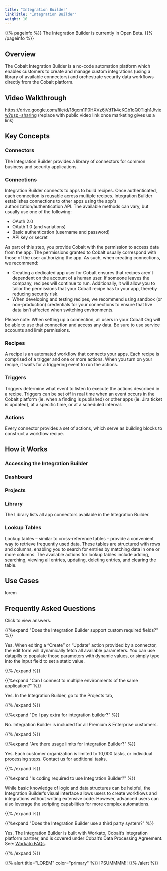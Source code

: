 ```yaml
---
title: "Integration Builder"
linkTitle: "Integration Builder"
weight: 10
---
```


{{% pageinfo %}}
The Integration Builder is currently in Open Beta.
{{% /pageinfo %}}

## Overview

The Cobalt Integration Builder is a no-code automation platform which enables customers to create and manage custom integrations (using a library of available connectors) and orchestrate security data workflows directly from the Cobalt platform.

## Video Walkthrough

https://drive.google.com/file/d/18gcm1P0HXVz6jVdTk4cKGb1oQ0Tiqh1J/view?usp=sharing
(replace with public video link once marketing gives us a link)

## Key Concepts

### Connectors

The Integration Builder provides a library of connectors for common business and security applications.

### Connections

Integration Builder connects to apps to build recipes.
Once authenticated, each connection is reusable across multiple recipes.
Integration Builder establishes connections to other apps using the app's authorization/authentication API.
The available methods can vary, but usually use one of the following:

* OAuth 2.0
* OAuth 1.0 (and variations)
* Basic authentication (username and password)
* API key or secret

As part of this step, you provide Cobalt with the permission to access data from the app. The permissions granted to Cobalt usually correspond with those of the user authorizing the app. As such, when creating connections, we recommend:

* Creating a dedicated app user for Cobalt ensures that recipes aren't dependent on the account of a human user. If someone leaves the company, recipes will continue to run. Additionally, it will allow you to tailor the permissions that your Cobalt recipe has to your app, thereby reducing security risk.
* When developing and testing recipes, we recommend using sandbox (or non-production) credentials for your connections to ensure that live data isn’t affected when switching environments.

Please note:  When setting up a connection, all users in your Cobalt Org will be able to use that connection and access any data. Be sure to use service accounts and limit permissions.


### Recipes

A recipe is an automated workflow that connects your apps. Each recipe is comprised of a trigger and one or more actions. When you turn on your recipe, it waits for a triggering event to run the actions.

### Triggers

Triggers determine what event to listen to execute the actions described in a recipe. Triggers can be set off in real time when an event occurs in the Cobalt platform (ie. when a finding is published) or other apps (ie. Jira ticket is updated), at a specific time, or at a scheduled interval.

### Actions

Every connector provides a set of actions, which serve as building blocks to construct a workflow recipe.

## How it Works

### Accessing the Integration Builder

### Dashboard

### Projects

### Library

The Library lists all app connectors available in the Integration Builder.

### Lookup Tables

Lookup tables – similar to cross-reference tables – provide a convenient way to retrieve frequently used data. These tables are structured with rows and columns, enabling you to search for entries by matching data in one or more columns. The available actions for lookup tables include adding, searching, viewing all entries, updating, deleting entries, and clearing the table.

## Use Cases

lorem

## Frequently Asked Questions

Click <i style="font-size:x-large; color: #0047AB" class="fas fa-chevron-right"></i> to view answers.

{{%expand "Does the Integration Builder support custom required fields?" %}}
<br>

Yes. When editing a “Create” or “Update” action provided by a connector, the edit form will dynamically fetch all available parameters.  You can use datapills to populate those parameters with dynamic values, or simply type into the input field to set a static value.

{{% /expand %}}
<br>

{{%expand "Can I connect to multiple environments of the same application?" %}}
<br>

Yes. In the Integration Builder, go to the Projects tab,

{{% /expand %}}
<br>

{{%expand "Do I pay extra for integration builder?" %}}
<br>

No. Integration Builder is included for all Premium & Enterprise customers.

{{% /expand %}}
<br>

{{%expand "Are there usage limits for Integration Builder?" %}}
<br>

Yes. Each customer organization is limited to 10,000 tasks, or individual processing steps. Contact us for additional tasks.

{{% /expand %}}
<br>

{{%expand "Is coding required to use Integration Builder?" %}}
<br>

While basic knowledge of logic and data structures can be helpful, the Integration Builder’s visual interface allows users to create workflows and integrations without writing extensive code. However, advanced users can also leverage the scripting capabilities for more complex automations.

{{% /expand %}}
<br>

{{%expand "Does the Integration Builder use a third party system?" %}}
<br>

Yes. The Integration Builder is built with Workato, Cobalt’s integration platform partner, and is covered under Cobalt’s Data Processing Agreement.  See: [Workato FAQs](https://docs.workato.com/workato-faqs.html).

{{% /expand %}}
<br>

{{% alert title="LOREM" color="primary" %}}
IPSUMMMM!!
{{% /alert %}}
